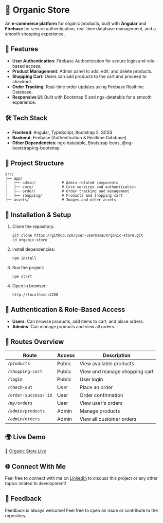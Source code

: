 # 🌿 Organic Store

An **e-commerce platform** for organic products, built with **Angular** and **Firebase** for secure authentication, real-time database management, and a smooth shopping experience.

## 🚀 Features

- **User Authentication**: Firebase Authentication for secure login and role-based access.
- **Product Management**: Admin panel to add, edit, and delete products.
- **Shopping Cart**: Users can add products to the cart and proceed to checkout.
- **Order Tracking**: Real-time order updates using Firebase Realtime Database.
- **Responsive UI**: Built with Bootstrap 5 and ngx-datatable for a smooth experience.

## 🛠️ Tech Stack

- **Frontend**: Angular, TypeScript, Bootstrap 5, SCSS
- **Backend**: Firebase (Authentication & Realtime Database)
- **Other Dependencies**: ngx-datatable, Bootstrap Icons, @ng-bootstrap/ng-bootstrap

## 📂 Project Structure

```
src/
│── app/
│   ├── admin/            # Admin-related components
│   ├── core/             # Core services and authentication
│   ├── order/            # Order tracking and management
│   ├── shopping/         # Products and shopping cart
│── assets/               # Images and other assets
```

## 📜 Installation & Setup

1. Clone the repository:
   ```sh
   git clone https://github.com/your-username/organic-store.git
   cd organic-store
   ```

2. Install dependencies:
   ```sh
   npm install
   ```

3. Run the project:
   ```sh
   npm start
   ```

4. Open in browser:  
   ```
   http://localhost:4200
   ```

## 🔑 Authentication & Role-Based Access

- **Users**: Can browse products, add items to cart, and place orders.
- **Admins**: Can manage products and view all orders.

## 📌 Routes Overview

| Route                     | Access  | Description                           |
|---------------------------|---------|---------------------------------------|
| `/products`               | Public  | View available products               |
| `/shopping-cart`          | Public  | View and manage shopping cart         |
| `/login`                  | Public  | User login                            |
| `/check-out`              | User    | Place an order                        |
| `/order-success/:id`      | User    | Order confirmation                    |
| `/my/orders`              | User    | View user's orders                    |
| `/admin/products`         | Admin   | Manage products                       |
| `/admin/orders`           | Admin   | View all customer orders              |

## 🌍 Live Demo

🔗 [Organic Store Live](https://ahmad-ben.github.io/organic-shop/)

## 🌐 Connect With Me  

Feel free to connect with me on [LinkedIn](https://www.linkedin.com/in/ahmedbenchakhter/) to discuss this project or any other topics related to development!  

## 💬 Feedback  

Feedback is always welcome! Feel free to open an issue or contribute to the repository.
